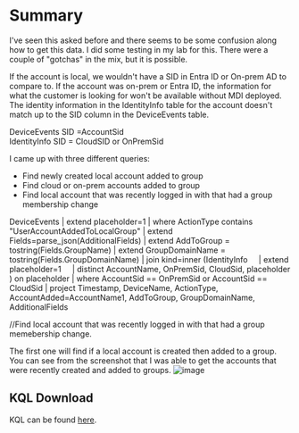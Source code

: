 # Summary
I've seen this asked before and there seems to be some confusion along how to get this data. I did some testing in my lab for this. There were a couple of "gotchas" in the mix, but it is possible. 

If the account is local, we wouldn't have a SID in Entra ID or On-prem AD to compare to.
If the account was on-prem or Entra ID, the information for what the customer is looking for won't be available without MDI deployed.
The identity information in the IdentityInfo table for the account doesn't match up to the SID column in the DeviceEvents table.

DeviceEvents SID =AccountSid <BR>
IdentityInfo SID = CloudSID or OnPremSid

I came up with three different queries:
* Find newly created local account added to group
* Find cloud or on-prem accounts added to group
* Find local account that was recently logged in with that had a group membership change

DeviceEvents
| extend placeholder=1
| where ActionType contains "UserAccountAddedToLocalGroup"
| extend Fields=parse_json(AdditionalFields)
| extend AddToGroup = tostring(Fields.GroupName)
| extend GroupDomainName = tostring(Fields.GroupDomainName)
| join kind=inner (IdentityInfo 
    | extend placeholder=1
    | distinct AccountName, OnPremSid, CloudSid, placeholder
) on placeholder
| where AccountSid == OnPremSid or AccountSid == CloudSid
| project Timestamp, DeviceName, ActionType, AccountAdded=AccountName1, AddToGroup, GroupDomainName, AdditionalFields


//Find local account that was recently logged in with that had a group memebership change.

The first one will find if a local account is created then added to a group. You can see from the screenshot that I was able to get the accounts that were recently created and added to groups.
![image](https://github.com/user-attachments/assets/ee253716-8d29-43a2-bf43-afbd4b9d233f)

## KQL Download
KQL can be found [here](https://github.com/mattnovitsch/M365/blob/main/KQL/MDE/MDE-FindAccountsAddedtoGroup).